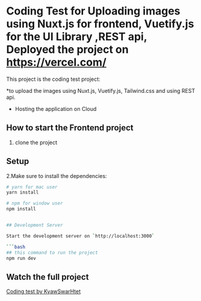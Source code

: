 # Coding Test for Uploading images using Nuxt.js for frontend, Vuetify.js for the UI Library ,REST api, Deployed the project on https://vercel.com/

This project is the coding test project:

\*to upload the images using Nuxt.js, Vuetify.js, Tailwind.css and using REST api.

- Hosting the application on Cloud

## How to start the Frontend project

1. clone the project

## Setup

2.Make sure to install the dependencies:

````bash
# yarn for mac user
yarn install

# npm for window user
npm install


## Development Server

Start the development server on `http://localhost:3000`

```bash
## this command to run the project
npm run dev
````

## Watch the full project

<a href="https://codeing-test-vue-bvtp.vercel.app/" target="_blank">Coding test by KyawSwarHtet</a>
